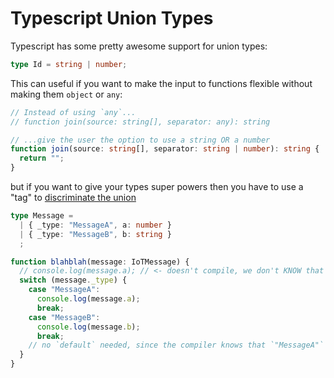 # Typescript Union Types

Typescript has some pretty awesome support for union types:

```typescript
type Id = string | number;
```

This can useful if you want to make the input to functions flexible without making them `object` or `any`:

```typescript
// Instead of using `any`...
// function join(source: string[], separator: any): string

// ...give the user the option to use a string OR a number
function join(source: string[], separator: string | number): string {
  return "";
}

```


but if you want to give your types super powers then you have to use a "tag" to [discriminate the union](https://www.typescriptlang.org/docs/handbook/unions-and-intersections.html#discriminating-unions)

```typescript
type Message = 
  | { _type: "MessageA", a: number }
  | { _type: "MessageB", b: string }
  ;

function blahblah(message: IoTMessage) {
  // console.log(message.a); // <- doesn't compile, we don't KNOW that the type has a property `.a`
  switch (message._type) {
    case "MessageA":
      console.log(message.a);
      break;
    case "MessageB":
      console.log(message.b);
      break;
    // no `default` needed, since the compiler knows that `"MessageA"` and `"MessageB"` are the only possibilities
  }
}
```
